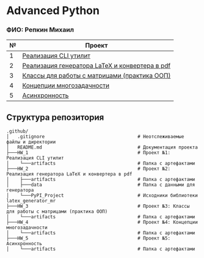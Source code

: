 # Advanced Python
### ФИО: Репкин Михаил
    
| № | Проект |
| ------ | ------ |
| 1 | [Реализация CLI утилит](https://github.com/Mikhail-Repkin/advanced_python_ITMO/tree/main/HW_1) |
| 2 | [Реализация генератора LaTeX и конвертера в pdf](https://github.com/Mikhail-Repkin/advanced_python_ITMO/tree/main/HW_2) |
| 3 | [Классы для работы с матрицами (практика ООП)](https://github.com/Mikhail-Repkin/advanced_python_ITMO/tree/main/HW_3) |
| 4 | [Концепции многозадачности](https://github.com/Mikhail-Repkin/advanced_python_ITMO/tree/main/HW_4) |
| 5 | [Асинхронность](https://github.com/Mikhail-Repkin/advanced_python_ITMO/tree/main/HW_5) |

## Структура репозитория

```shell
.github/
│   .gitignore                                  # Неотслеживаемые файлы и директории
│   README.md                                   # Документация проекта
├───HW_1                                        # Проект №1: Реализация CLI утилит
│    └───artifacts                              # Папка с артефактами
├───HW_2                                        # Проект №2: Реализация генератора LaTeX и конвертера в pdf
│    ├───artifacts                              # Папка с артефактами
│    ├───data                                   # Папка с данными для генератора
│    └───PyPI_Project                           # Исходники библиотеки latex_generator_mr
├───HW_3                                        # Проект №3: Классы для работы с матрицами (практика ООП)
│    └───artifacts                              # Папка с артефактами
├───HW_4                                        # Проект №4: Концепции многозадачности
│    └───artifacts                              # Папка с артефактами
├───HW_5                                        # Проект №5: Асинхронность
│    └───artifacts                              # Папка с артефактами

```